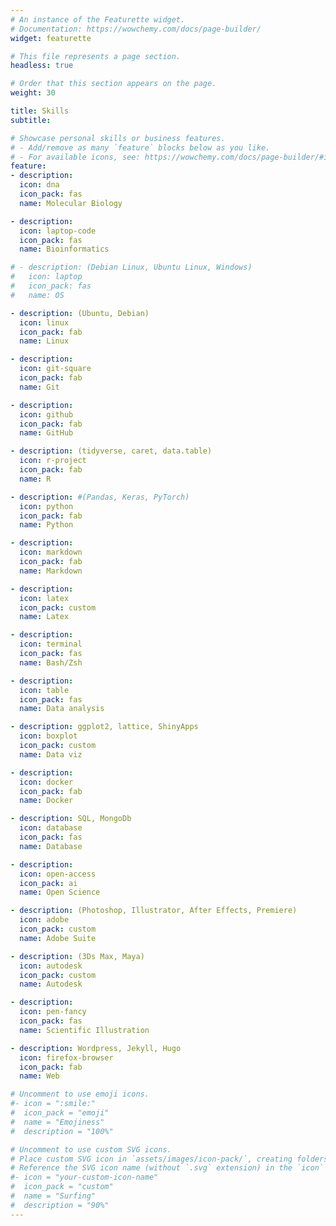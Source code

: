 ```yaml
---
# An instance of the Featurette widget.
# Documentation: https://wowchemy.com/docs/page-builder/
widget: featurette

# This file represents a page section.
headless: true

# Order that this section appears on the page.
weight: 30

title: Skills
subtitle:

# Showcase personal skills or business features.
# - Add/remove as many `feature` blocks below as you like.
# - For available icons, see: https://wowchemy.com/docs/page-builder/#icons
feature:
- description:
  icon: dna
  icon_pack: fas
  name: Molecular Biology

- description: 
  icon: laptop-code
  icon_pack: fas
  name: Bioinformatics

# - description: (Debian Linux, Ubuntu Linux, Windows) 
#   icon: laptop
#   icon_pack: fas
#   name: OS 

- description: (Ubuntu, Debian)
  icon: linux
  icon_pack: fab
  name: Linux

- description: 
  icon: git-square
  icon_pack: fab
  name: Git

- description: 
  icon: github
  icon_pack: fab
  name: GitHub  

- description: (tidyverse, caret, data.table) 
  icon: r-project
  icon_pack: fab
  name: R

- description: #(Pandas, Keras, PyTorch)
  icon: python
  icon_pack: fab
  name: Python

- description:
  icon: markdown
  icon_pack: fab
  name: Markdown

- description:
  icon: latex
  icon_pack: custom
  name: Latex

- description: 
  icon: terminal
  icon_pack: fas
  name: Bash/Zsh

- description:
  icon: table
  icon_pack: fas
  name: Data analysis

- description: ggplot2, lattice, ShinyApps
  icon: boxplot
  icon_pack: custom
  name: Data viz

- description:  
  icon: docker
  icon_pack: fab
  name: Docker 

- description: SQL, MongoDb
  icon: database
  icon_pack: fas
  name: Database

- description: 
  icon: open-access
  icon_pack: ai
  name: Open Science

- description: (Photoshop, Illustrator, After Effects, Premiere)
  icon: adobe
  icon_pack: custom
  name: Adobe Suite 

- description: (3Ds Max, Maya)
  icon: autodesk
  icon_pack: custom
  name: Autodesk

- description: 
  icon: pen-fancy
  icon_pack: fas
  name: Scientific Illustration

- description: Wordpress, Jekyll, Hugo
  icon: firefox-browser
  icon_pack: fab
  name: Web  

# Uncomment to use emoji icons.
#- icon = ":smile:"
#  icon_pack = "emoji"
#  name = "Emojiness"
#  description = "100%"  

# Uncomment to use custom SVG icons.
# Place custom SVG icon in `assets/images/icon-pack/`, creating folders if necessary.
# Reference the SVG icon name (without `.svg` extension) in the `icon` field.
#- icon = "your-custom-icon-name"
#  icon_pack = "custom"
#  name = "Surfing"
#  description = "90%"
---
```

